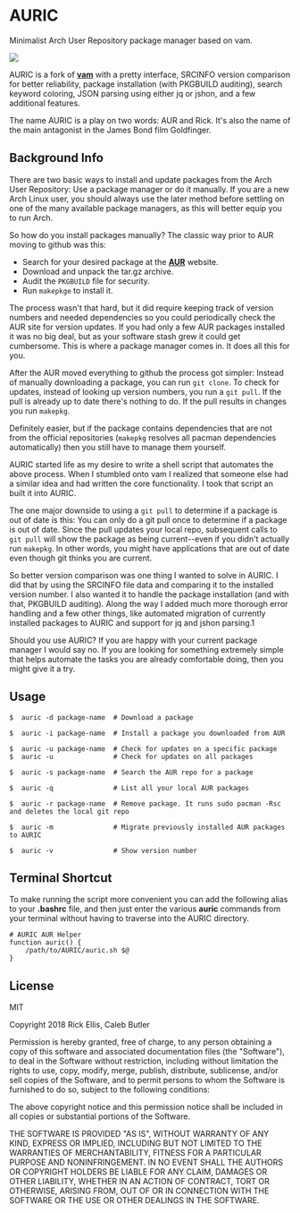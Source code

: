 # AURIC
Minimalist Arch User Repository package manager based on vam.

<img src="https://i.imgur.com/klpv9KP.png" />

AURIC is a fork of __[vam](https://github.com/calebabutler/vam)__ with a pretty interface, SRCINFO version comparison for better reliability, package installation (with PKGBUILD auditing), search keyword coloring, JSON parsing using either jq or jshon, and a few additional features. 

The name AURIC is a play on two words: AUR and Rick. It's also the name of the main antagonist in the James Bond film Goldfinger.

## Background Info
There are two basic ways to install and update packages from the Arch User Repository: Use a package manager or do it manually. If you are a new Arch Linux user, you should always use the later method before settling on one of the many available package managers, as this will better equip you to run Arch.

So how do you install packages manually? The classic way prior to AUR moving to github was this:

* Search for your desired package at the __[AUR](https://aur.archlinux.org/)__ website.
* Download and unpack the tar.gz archive.
* Audit the `PKGBUILD` file for security.
* Run `makepkge` to install it.

The process wasn't that hard, but it did require keeping track of version numbers and needed dependencies so you could periodically check the AUR site for version updates. If you had only a few AUR packages installed it was no big deal, but as your software stash grew it could get cumbersome. This is where a package manager comes in. It does all this for you.

After the AUR moved everything to github the process got simpler: Instead of manually downloading a package, you can run `git clone`. To check for updates, instead of looking up version numbers, you run a `git pull`. If the pull is already up to date there's nothing to do. If the pull results in changes you run `makepkg`.

Definitely easier, but if the package contains dependencies that are not from the official repositories (`makepkg` resolves all pacman dependencies automatically) then you still have to manage them yourself.

AURIC started life as my desire to write a shell script that automates the above process. When I stumbled onto vam I realized that someone else had a similar idea and had written the core functionality. I took that script an built it into AURIC.

The one major downside to using a `git pull` to determine if a package is out of date is this: You can only do a git pull once to determine if a package is out of date. Since the pull updates your local repo, subsequent calls to `git pull` will show the package as being current--even if you didn't actually run `makepkg`. In other words, you might have applications that are out of date even though git thinks you are current.

So better version comparison was one thing I wanted to solve in AURIC. I did that by using the SRCINFO file data and comparing it to the installed version number. I also wanted it to handle the package installation (and with that, PKGBUILD auditing). Along the way I added much more thorough error handling and a few other things, like automated migration of currently installed packages to AURIC and support for jq and jshon parsing.1

Should you use AURIC? If you are happy with your current package manager I would say no. If you are looking for something extremely simple that helps automate the tasks you are already comfortable doing, then you might give it a try.

## Usage

    $  auric -d package-name  # Download a package

    $  auric -i package-name  # Install a package you downloaded from AUR

    $  auric -u package-name  # Check for updates on a specific package
    $  auric -u               # Check for updates on all packages

    $  auric -s package-name  # Search the AUR repo for a package

    $  auric -q               # List all your local AUR packages

    $  auric -r package-name  # Remove package. It runs sudo pacman -Rsc and deletes the local git repo

    $  auric -m               # Migrate previously installed AUR packages to AURIC

    $  auric -v               # Show version number

## Terminal Shortcut
To make running the script more convenient you can add the following alias to your __.bashrc__ file, and then just enter the various __auric__ commands from your terminal without having to traverse into the AURIC directory.

    # AURIC AUR Helper
    function auric() {
        /path/to/AURIC/auric.sh $@
    }

## License

MIT

Copyright 2018 Rick Ellis, Caleb Butler

Permission is hereby granted, free of charge, to any person obtaining a copy of this software and associated documentation files (the "Software"), to deal in the Software without restriction, including without limitation the rights to use, copy, modify, merge, publish, distribute, sublicense, and/or sell copies of the Software, and to permit persons to whom the Software is furnished to do so, subject to the following conditions:

The above copyright notice and this permission notice shall be included in all copies or substantial portions of the Software.

THE SOFTWARE IS PROVIDED "AS IS", WITHOUT WARRANTY OF ANY KIND, EXPRESS OR IMPLIED, INCLUDING BUT NOT LIMITED TO THE WARRANTIES OF MERCHANTABILITY, FITNESS FOR A PARTICULAR PURPOSE AND NONINFRINGEMENT. IN NO EVENT SHALL THE AUTHORS OR COPYRIGHT HOLDERS BE LIABLE FOR ANY CLAIM, DAMAGES OR OTHER LIABILITY, WHETHER IN AN ACTION OF CONTRACT, TORT OR OTHERWISE, ARISING FROM, OUT OF OR IN CONNECTION WITH THE SOFTWARE OR THE USE OR OTHER DEALINGS IN THE SOFTWARE.